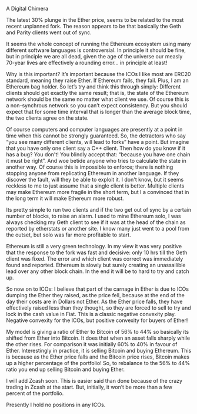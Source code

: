 A Digital Chimera

The latest 30% plunge in the Ether price, seems to be related to the most recent unplanned fork. The reason appears to be that basically the Geth and Parity clients went out of sync.

It seems the whole concept of running the Ethereum ecosystem using many different software languages is controversial. In principle it should be fine, but in principle we are all dead, given the age of the universe our measly 70-year lives are effectively a rounding error… in principle at least!

Why is this important? It’s important because the ICOs I like most are ERC20 standard, meaning they raise Ether. If Ethereum fails, they fail. Plus, I am an Ethereum bag holder. So let’s try and think this through simply: Different clients should get exactly the same result; that is, the state of the Ethereum network should be the same no matter what client we use. Of course this is a non-synchrous network so you can’t expect consistency. But you should expect that for some time interval that is longer than the average block time, the two clients agree on the state.

Of course computers and computer languages are presently at a point in time when this cannot be strongly guaranteed. So, the detractors who say “you see many different clients, will lead to forks” have a point. But imagine that you have only one client say a C++ client. Then how do you know if it has a bug? You don't! You blindly accept that: “because you have one chain it must be right”. And woe betide anyone who tries to calculate the state in another way. Of course this is impossible to enforce; there is nothing stopping anyone from replicating Ethereum in another language. If they discover the fault, will they be able to exploit it. I don't know, but it seems reckless to me to just assume that a single client is better. Multiple clients may make Ethereum more fragile in the short term, but I a convinced that in the long term it will make Ethereum more robust.

Its pretty simple to run two clients and if the two get out of sync by a certain number of blocks, to raise an alarm. I used to mine Ethereum solo, I was always checking my Geth client to see if it was at the head of the chain as reported by etherstats or another site. I know many just went to a pool from the outset, but solo was far more profitable to start.

Ethereum is still a very green technology. In my view it was very positive that the response to the fork was fast and decisive: only 10 hrs till the Geth client was fixed. The error and which client was correct was immediately found and reported. Ethereum is slowly but surely creating an unassailible lead over any other block chain. In the end it will be to hard to try and catch up.

So now on to ICOs: I believe that part of the carnage in Ether is due to ICOs dumping the Ether they raised, as the price fell, because at the end of the day their costs are in Dollars not Ether. As the Ether price falls, they have effectively raised less than they thought, so they are forced to sell to try and lock in the cash value in Fiat. This is a classic negative convexity play. Negative convexity for the ICOs, but positive convexity for buyers of Ether!

My model is giving a ratio of Ether to Bitcoin of 56% to 44% so basically its shifted from Ether into Bitcoin. It does that when an asset falls sharply while the other rises. For comparison it was initially 60% to 40% in favour of Ether. Interestingly in practice, it is selling Bitcoin and buying Ethereum. This is because as the Ether price falls and the Bitcoin price rises, Bitcoin makes up a higher percentage of the portfolio! So, to rebalance to the 56% to 44% ratio you end up selling Bitcoin and buying Ether.

I will add Zcash soon. This is easier said than done because of the crazy trading in Zcash at the start. But, initially, it won’t be more than a few percent of the portfolio.

Presently I hold no positions in any ICOs.

